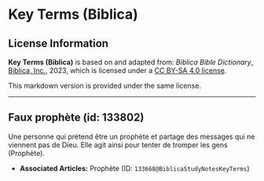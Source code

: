 # Key Terms (Biblica)

## License Information

**Key Terms (Biblica)** is based on and adapted from: _Biblica Bible Dictionary_, [Biblica, Inc.](https://www.biblica.com/), 2023, which is licensed under a [CC BY-SA 4.0 license](https://creativecommons.org/licenses/by-sa/4.0/legalcode.en).

This markdown version is provided under the same license.



--------------------------------

## Faux prophète (id: 133802)

Une personne qui prétend être un prophète et partage des messages qui ne viennent pas de Dieu. Elle agit ainsi pour tenter de tromper les gens (Prophète).

* **Associated Articles:** Prophète (ID: `133668@BiblicaStudyNotesKeyTerms`)

